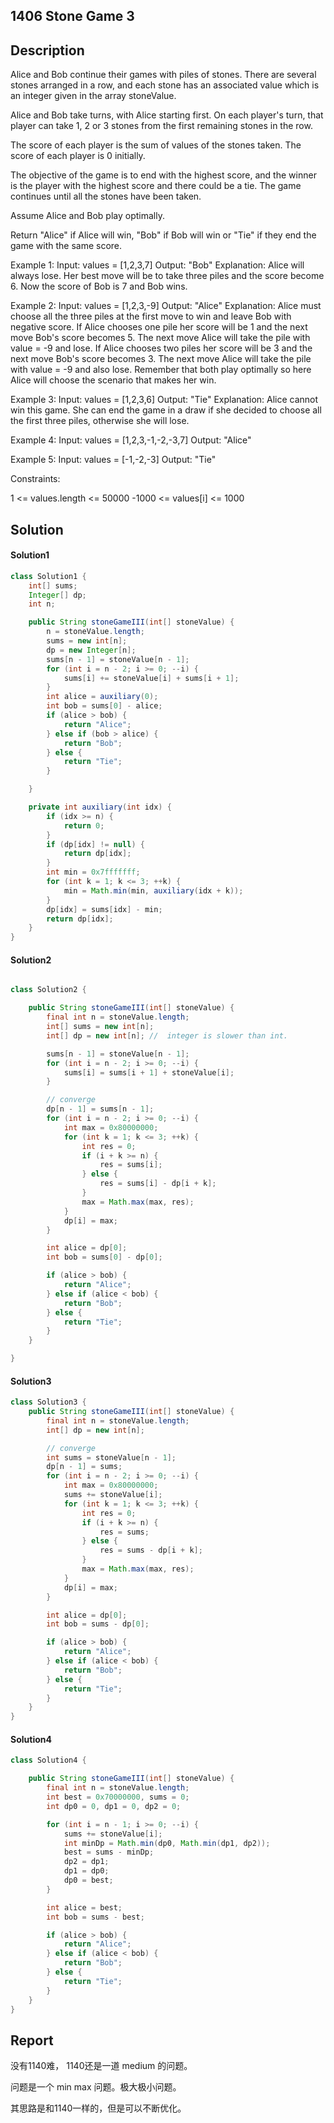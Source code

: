## 1406 Stone Game 3

## Description

Alice and Bob continue their games with piles of stones.
There are several stones arranged in a row,
and each stone has an associated value which is an integer given in the array stoneValue.

Alice and Bob take turns, with Alice starting first.
On each player's turn,
that player can take 1, 2 or 3 stones from the first remaining stones in the row.

The score of each player is the sum of values of the stones taken.
The score of each player is 0 initially.

The objective of the game is to end with the highest score,
and the winner is the player with the highest score and there could be a tie.
The game continues until all the stones have been taken.

Assume Alice and Bob play optimally.

Return "Alice" if Alice will win,
"Bob" if Bob will win or "Tie" if they end the game with the same score.

Example 1:
Input: values = [1,2,3,7]
Output: "Bob"
Explanation: Alice will always lose. Her best move will be to take three piles and the score become 6. Now the score of Bob is 7 and Bob wins.

Example 2:
Input: values = [1,2,3,-9]
Output: "Alice"
Explanation: Alice must choose all the three piles at the first move to win and leave Bob with negative score.
If Alice chooses one pile her score will be 1 and the next move Bob's score becomes 5. The next move Alice will take the pile with value = -9 and lose.
If Alice chooses two piles her score will be 3 and the next move Bob's score becomes 3. The next move Alice will take the pile with value = -9 and also lose.
Remember that both play optimally so here Alice will choose the scenario that makes her win.

Example 3:
Input: values = [1,2,3,6]
Output: "Tie"
Explanation: Alice cannot win this game. She can end the game in a draw if she decided to choose all the first three piles, otherwise she will lose.

Example 4:
Input: values = [1,2,3,-1,-2,-3,7]
Output: "Alice"

Example 5:
Input: values = [-1,-2,-3]
Output: "Tie"
 

Constraints:

1 <= values.length <= 50000
-1000 <= values[i] <= 1000

## Solution

#### Solution1

```java
class Solution1 {
    int[] sums;
    Integer[] dp;
    int n;

    public String stoneGameIII(int[] stoneValue) {
        n = stoneValue.length;
        sums = new int[n];
        dp = new Integer[n];
        sums[n - 1] = stoneValue[n - 1];
        for (int i = n - 2; i >= 0; --i) {
            sums[i] += stoneValue[i] + sums[i + 1];
        }
        int alice = auxiliary(0);
        int bob = sums[0] - alice;
        if (alice > bob) {
            return "Alice";
        } else if (bob > alice) {
            return "Bob";
        } else {
            return "Tie";
        }

    }

    private int auxiliary(int idx) {
        if (idx >= n) {
            return 0;
        }
        if (dp[idx] != null) {
            return dp[idx];
        }
        int min = 0x7fffffff;
        for (int k = 1; k <= 3; ++k) {
            min = Math.min(min, auxiliary(idx + k));
        }
        dp[idx] = sums[idx] - min;
        return dp[idx];
    }
}
```

#### Solution2

```java

class Solution2 {

    public String stoneGameIII(int[] stoneValue) {
        final int n = stoneValue.length;
        int[] sums = new int[n];
        int[] dp = new int[n]; //  integer is slower than int.

        sums[n - 1] = stoneValue[n - 1];
        for (int i = n - 2; i >= 0; --i) {
            sums[i] = sums[i + 1] + stoneValue[i];
        }

        // converge
        dp[n - 1] = sums[n - 1];
        for (int i = n - 2; i >= 0; --i) {
            int max = 0x80000000;
            for (int k = 1; k <= 3; ++k) {
                int res = 0;
                if (i + k >= n) {
                    res = sums[i];
                } else {
                    res = sums[i] - dp[i + k];
                }
                max = Math.max(max, res);
            }
            dp[i] = max;
        }

        int alice = dp[0];
        int bob = sums[0] - dp[0];

        if (alice > bob) {
            return "Alice";
        } else if (alice < bob) {
            return "Bob";
        } else {
            return "Tie";
        }
    }

}
```

#### Solution3

```java
class Solution3 {
    public String stoneGameIII(int[] stoneValue) {
        final int n = stoneValue.length;
        int[] dp = new int[n];

        // converge
        int sums = stoneValue[n - 1];
        dp[n - 1] = sums;
        for (int i = n - 2; i >= 0; --i) {
            int max = 0x80000000;
            sums += stoneValue[i];
            for (int k = 1; k <= 3; ++k) {
                int res = 0;
                if (i + k >= n) {
                    res = sums;
                } else {
                    res = sums - dp[i + k];
                }
                max = Math.max(max, res);
            }
            dp[i] = max;
        }

        int alice = dp[0];
        int bob = sums - dp[0];

        if (alice > bob) {
            return "Alice";
        } else if (alice < bob) {
            return "Bob";
        } else {
            return "Tie";
        }
    }
}
```

#### Solution4

```java
class Solution4 {

    public String stoneGameIII(int[] stoneValue) {
        final int n = stoneValue.length;
        int best = 0x70000000, sums = 0;
        int dp0 = 0, dp1 = 0, dp2 = 0;

        for (int i = n - 1; i >= 0; --i) {
            sums += stoneValue[i];
            int minDp = Math.min(dp0, Math.min(dp1, dp2));
            best = sums - minDp;
            dp2 = dp1;
            dp1 = dp0;
            dp0 = best;
        }

        int alice = best;
        int bob = sums - best;

        if (alice > bob) {
            return "Alice";
        } else if (alice < bob) {
            return "Bob";
        } else {
            return "Tie";
        }
    }
}
```

## Report

没有1140难， 1140还是一道 medium 的问题。

问题是一个 min max 问题。极大极小问题。

其思路是和1140一样的，但是可以不断优化。
